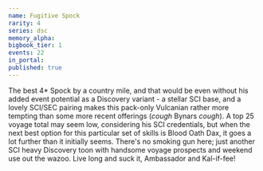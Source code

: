 ```yaml
---
name: Fugitive Spock
rarity: 4
series: dsc
memory_alpha:
bigbook_tier: 1
events: 22
in_portal:
published: true
---
```


The best 4* Spock by a country mile, and that would be even without his added event potential as a Discovery variant - a stellar SCI base, and a lovely SCI/SEC pairing makes this pack-only Vulcanian rather more tempting than some more recent offerings (*cough* Bynars *cough*). A top 25 voyage total may seem low, considering his SCI credentials, but when the next best option for this particular set of skills is Blood Oath Dax, it goes a lot further than it initially seems. There's no smoking gun here; just another SCI heavy Discovery toon with handsome voyage prospects and weekend use out the wazoo. Live long and suck it, Ambassador and Kal-if-fee!
